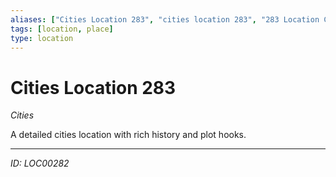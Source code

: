 ```yaml
---
aliases: ["Cities Location 283", "cities location 283", "283 Location Cities"]
tags: [location, place]
type: location
---
```


# Cities Location 283

*Cities*

A detailed cities location with rich history and plot hooks.

---
*ID: LOC00282*